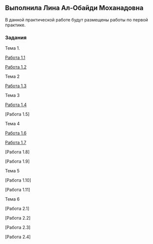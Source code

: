 ## Выполнила Лина Ал-Обайди Моханадовна

В данной практической работе будут размещены работы по первой практике.
### Задания

Тема 1.


[Работа 1.1]()

[Работа 1.2]()

Тема 2

[Работа 1.3]()

Тема 3

[Работа 1.4]()

[Работа 1.5]

Тема 4

[Работа 1.6](https://kubts.ru/dokumenty/obraztsy-dokumentov-po-okhrane-truda/obuchenie-po-okhrane-truda/instruktsii-po-okhrane-truda/instruktsiya-po-okhrane-truda-dlya-programmista/)

[Работа 1.7](http://www.consultant.ru/document/cons_doc_LAW_58804/)

[Работа 1.8]

[Работа 1.9]

Тема 5

[Работа 1.10]

[Работа 1.11]

Тема 6

[Работа 2.1]

[Работа 2.2]

[Работа 2.3]

[Работа 2.4]


```markdohttps://lina-al.github.io/-practiceLina1.github.io/


